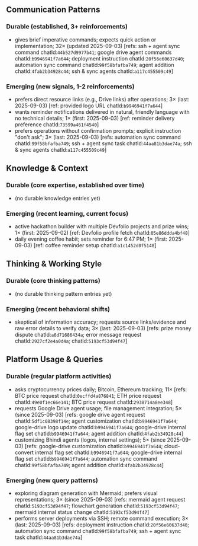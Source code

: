 ## Communication Patterns
### Durable (established, 3+ reinforcements)
- gives brief imperative commands; expects quick action or implementation; 32× (updated 2025-09-03) [refs: ssh + agent sync command chatId:`44b527d9977b41`; google drive agent commands chatId:`b9946941f7a644`; deployment instruction chatId:`20f56e60637d40`; automation sync command chatId:`99f58bfafba749`; agent addition chatId:`4fab2b34928c44`; ssh & sync agents chatId:`a117c455509c49`]

### Emerging (new signals, 1-2 reinforcements)
- prefers direct resource links (e.g., Drive links) after operations; 3× (last: 2025-09-03) [ref: provided logo URL chatId:`b9946941f7a644`]
- wants reminder notifications delivered in natural, friendly language with no technical details; 1× (first: 2025-09-03) [ref: reminder delivery preference chatId:`73599a461f4540`]
- prefers operations without confirmation prompts; explicit instruction "don't ask"; 3× (last: 2025-09-03) [refs: automation sync command chatId:`99f58bfafba749`; ssh + agent sync task chatId:`44aa81b3dae74a`; ssh & sync agents chatId:`a117c455509c49`]

## Knowledge & Context
### Durable (core expertise, established over time)
- (no durable knowledge entries yet)

### Emerging (recent learning, current focus)
- active hackathon builder with multiple Devfolio projects and prize wins; 1× (first: 2025-09-02) [ref: Devfolio profile fetch chatId:`05e86ddda4bf48`]
- daily evening coffee habit; sets reminder for 6:47 PM; 1× (first: 2025-09-03) [ref: coffee reminder setup chatId:`a1c1452d0f5148`]

## Thinking & Working Style
### Durable (core thinking patterns)
- (no durable thinking pattern entries yet)

### Emerging (recent behavioral shifts)
- skeptical of information accuracy; requests source links/evidence and raw error details to verify data; 3× (last: 2025-09-03) [refs: prize money dispute chatId:`a6d71686434a`; error message request chatId:`2927cf2e4a0d4a`; chatId:`5193cf53d94f47`]

## Platform Usage & Queries
### Durable (regular platform activities)
- asks cryptocurrency prices daily; Bitcoin, Ethereum tracking; 11× [refs: BTC price request chatId:`0ecffd4a876841`; ETH price request chatId:`49e0f1ec66e141`; BTC price request chatId:`2938714a8ee348`]
- requests Google Drive agent usage; file management integration; 5× (since 2025-09-03) [refs: google drive agent request chatId:`5df1c08398f14e`; agent customization chatId:`b9946941f7a644`; google-drive logo update chatId:`b9946941f7a644`; google-drive internal flag set chatId:`b9946941f7a644`; agent addition chatId:`4fab2b34928c44`]
- customizing Bhindi agents (logos, internal settings); 5× (since 2025-09-03) [refs: google-drive customization chatId:`b9946941f7a644`; cloud-convert internal flag set chatId:`b9946941f7a644`; google-drive internal flag set chatId:`b9946941f7a644`; automation sync command chatId:`99f58bfafba749`; agent addition chatId:`4fab2b34928c44`]

### Emerging (new query patterns)
- exploring diagram generation with Mermaid; prefers visual representations; 3× (since 2025-09-03) [refs: mermaid agent request chatId:`5193cf53d94f47`; flowchart generation chatId:`5193cf53d94f47`; mermaid internal status change chatId:`5193cf53d94f47`]
- performs server deployments via SSH; remote command execution; 3× (last: 2025-09-03) [refs: deployment instruction chatId:`20f56e60637d40`; automation sync command chatId:`99f58bfafba749`; ssh + agent sync task chatId:`44aa81b3dae74a`]
